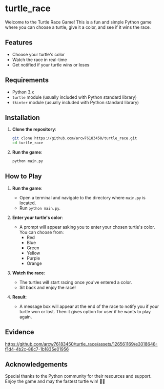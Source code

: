 # turtle_race

Welcome to the Turtle Race Game! This is a fun and simple Python game where you can choose a turtle, give it a color, and see if it wins the race. 

## Features
- Choose your turtle's color
- Watch the race in real-time
- Get notified if your turtle wins or loses

## Requirements
- Python 3.x
- `turtle` module (usually included with Python standard library)
- `tkinter` module (usually included with Python standard library)

## Installation

1. **Clone the repository**:
    ```sh
    git clone https://github.com/arcw76183450/turtle_race.git
    cd turtle_race
    ```

2. **Run the game**:
    ```sh
    python main.py
    ```

## How to Play

1. **Run the game**:
   - Open a terminal and navigate to the directory where `main.py` is located.
   - Run `python main.py`.

2. **Enter your turtle's color**:
   - A prompt will appear asking you to enter your chosen turtle's color. You can choose from:
     - Red
     - Blue
     - Green
     - Yellow
     - Purple
     - Orange

3. **Watch the race**:
   - The turtles will start racing once you've entered a color.
   - Sit back and enjoy the race!

4. **Result**:
   - A message box will appear at the end of the race to notify you if your turtle won or lost. Then it gives option for user if he wants to play again.

## Evidence
https://github.com/arcw76183450/turtle_race/assets/126561169/e3018648-f1d4-4b2c-88c7-1b1835e01956

## Acknowledgements
Special thanks to the Python community for their resources and support.
Enjoy the game and may the fastest turtle win! 🐢🎉
